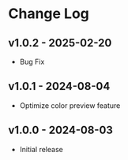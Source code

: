# Change Log

## v1.0.2 - 2025-02-20

- Bug Fix

## v1.0.1 - 2024-08-04

- Optimize color preview feature

## v1.0.0 - 2024-08-03

- Initial release